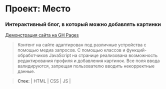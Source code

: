 # Проект: Место

### Интерактивный блог, в который можно добавлять картинки

[Демонстрация сайта на GH Pages](https://glazapolzet.github.io/mesto/)
> Контент на сайте адаптирован под различные устройства с помощью медиа запросов.
> С помощью классов и функций-обработчиков JavaScript на странице реализована возможность редактирования профиля и добавления картинок.
> Все поля ввода валидируются, запрещая пользователю вводить некорректные данные.

> **Стек:** | HTML | CSS | JS |